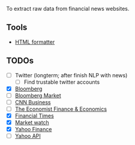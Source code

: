 To extract raw data from financial news websites.


## Tools

- [HTML formatter](https://www.freeformatter.com/html-formatter.html)

## TODOs
- [ ] Twitter (longterm; after finish NLP with news)
    - [ ] Find trustable twitter accounts
- [x] [Bloomberg](https://www.bloomberg.com)
- [ ] [Bloomberg Market](https://www.bloomberg.com/markets)
- [ ] [CNN Business](https://www.cnn.com/business)
- [ ] [The Economist Finance & Economics](https://www.economist.com/finance-and-economics)
- [x] [Financial Times](https://www.ft.com)
- [x] [Market watch](https://www.marketwatch.com)
- [x] [Yahoo Finance](https://finance.yahoo.com)
- [ ] [Yahoo API](https://rapidapi.com/blog/how-to-use-the-yahoo-finance-api)
